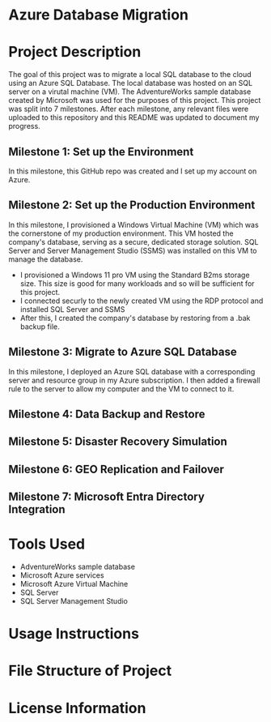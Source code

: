 # Azure Database Migration

# Project Description
The goal of this project was to migrate a local SQL database to the cloud using an Azure SQL Database. The local database was hosted on an SQL server on a virutal machine (VM).
The AdventureWorks sample database created by Microsoft was used for the purposes of this project.
This project was split into 7 milestones. After each milestone, any relevant files were uploaded to this repository and this README was updated to document my progress.

## Milestone 1: Set up the Environment
In this milestone, this GitHub repo was created and I set up my account on Azure.

## Milestone 2: Set up the Production Environment
In this milestone, I provisioned a Windows Virtual Machine (VM) which was the cornerstone of my production environment. This VM hosted the company's database, serving as a secure, dedicated storage solution. SQL Server and Server Management Studio (SSMS) was installed on this VM to manage the database. 
- I provisioned a Windows 11 pro VM using the Standard B2ms storage size. This size is good for many workloads and so will be sufficient for this project.
- I connected securly to the newly created VM using the RDP protocol and installed SQL Server and SSMS
- After this, I created the company's database by restoring from a .bak backup file.

## Milestone 3: Migrate to Azure SQL Database
In this milestone, I deployed an Azure SQL database with a corresponding server and resource group in my Azure subscription. I then added a firewall rule to the server to allow my computer and the VM to connect to it.

## Milestone 4: Data Backup and Restore

## Milestone 5: Disaster Recovery Simulation

## Milestone 6: GEO Replication and Failover

## Milestone 7: Microsoft Entra Directory Integration

# Tools Used
- AdventureWorks sample database
- Microsoft Azure services
- Microsoft Azure Virtual Machine
- SQL Server
- SQL Server Management Studio

# Usage Instructions

# File Structure of Project

# License Information
